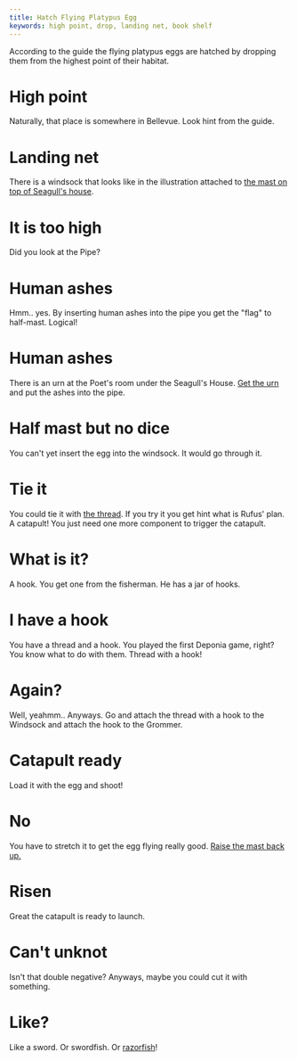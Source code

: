 ```yaml
---
title: Hatch Flying Platypus Egg
keywords: high point, drop, landing net, book shelf
---
```


According to the guide the flying platypus eggs are hatched by dropping them from the highest point of their habitat.

# High point
Naturally, that place is somewhere in Bellevue. Look hint from the guide.

# Landing net
There is a windsock that looks like in the illustration attached to [the mast on top of Seagull's house](030-high-point.md).

# It is too high
Did you look at the Pipe?

# Human ashes
Hmm.. yes. By inserting human ashes into the pipe you get the "flag" to half-mast. Logical!

# Human ashes
There is an urn at the Poet's room under the Seagull's House. [Get the urn](/02-part-two/034-crane-the-poet.md) and put the ashes into the pipe.

# Half mast but no dice
You can't yet insert the egg into the windsock. It would go through it.

# Tie it
You could tie it with [the thread](/02-part-two/034-crane-the-poet.md). If you try it you get hint what is Rufus' plan. A catapult! You just need one more component to trigger the catapult.

# What is it?
A hook. You get one from the fisherman. He has a jar of hooks.

# I have a hook
You have a thread and a hook. You played the first Deponia game, right? You know what to do with them. Thread with a hook!

# Again?
Well, yeahmm.. Anyways. Go and attach the thread with a hook to the Windsock and attach the hook to the Grommer.

# Catapult ready
Load it with the egg and shoot!

# No
You have to stretch it to get the egg flying really good. [Raise the mast back up.](040-mast.md)

# Risen
Great the catapult is ready to launch.

# Can't unknot
Isn't that double negative? Anyways, maybe you could cut it with something.

# Like?
Like a sword. Or swordfish. Or [razorfish](/02-part-two/043-razorfish.md)!
